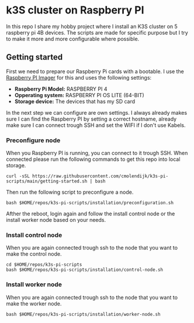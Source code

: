 # k3S cluster on Raspberry PI
In this repo I share my hobby project where I install an K3S cluster on 5 raspberry pi 4B devices. The scripts are made for specific purpose but I try to make it more and more configurable where possible.

## Getting started
First we need to prepare our Raspberry Pi cards with a bootable. I use the [Raspberry PI Imager](https://www.raspberrypi.com/news/raspberry-pi-imager-imaging-utility/) for this and uses the following settings:
 - **Raspberry Pi Model:** RASPBERRY PI 4
 - **Opperating system:** RASPBERRY PI OS LITE (64-BIT)
 - **Storage device:** The devices that has my SD card

In the next step we can configure are own settings. I always already makes sure I can find the Raspberry PI by setting a correct hostname, already make sure I can connect trough SSH and set the WIFI if I don't use Kabels.

### Preconfigure node
When you Raspberry PI is running, you can connect to it trough SSH. When connected please run the following commands to get this repo into local storage.

```
curl -sSL https://raw.githubusercontent.com/cmolendijk/k3s-pi-scripts/main/getting-started.sh | bash
```

Then run the following script to preconfigure a node.

```
bash $HOME/repos/k3s-pi-scripts/installation/preconfiguration.sh
```

Afther the reboot, login again and follow the install control node or the install worker node based on your needs.

### Install control node
When you are again connected trough ssh to the node that you want to make the control node.

```
cd $HOME/repos/k3s-pi-scripts
bash $HOME/repos/k3s-pi-scripts/installation/control-node.sh
```

### Install worker node
When you are again connected trough ssh to the node that you want to make the worker node.

```
bash $HOME/repos/k3s-pi-scripts/installation/worker-node.sh
```